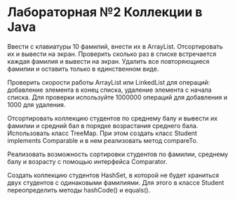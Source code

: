 # Лабораторная №2 Коллекции в Java
Ввести с клавиатуры 10 фамилий, внести их в ArrayList. Отсортировать их и вывести на экран. Проверить сколько раз в списке встречается каждая фамилия и вывести на экран. Удалить все повторяющиеся фамилии и оставить только в единственном виде.

Проверить скорости работы ArrayList или LinkedList для операций: добавление элемента в конец списка, удаление элемента с начала списка. Для проверки используйте 1000000 операций для добавления и 1000 для удаления. 

Отсортировать коллекцию студентов по среднему балу и вывести их фамилии и средний бал в порядке возрастания среднего бала. Использовать класс TreeMap. При этом создать класс Student implements Comparable и в нем реализовать метод compareTo.

Реализовать возможность сортировки студентов по фамилии, среднему балу и возрасту с помощью интерфейса Comparator.

Создать коллекцию студентов HashSet, в которой не будет храниться двух студентов с одинаковыми фамилиями. Для этого в классе Student переопределить методы hashCode() и equals().


